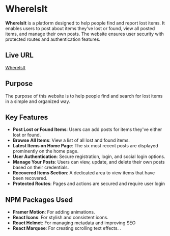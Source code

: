 # WhereIsIt

**WhereIsIt** is a platform designed to help people find and report lost items. It enables users to post about items they've lost or found, view all posted items, and manage their own posts. The website ensures user security with protected routes and authentication features.

## Live URL

[WhereIsIt](https://simple-firebase-project-3dd52.web.app/)

## Purpose

The purpose of this website is to help people find and search for lost items in a simple and organized way.

## Key Features

- **Post Lost or Found Items**: Users can add posts for items they've either lost or found.  
- **Browse All Items**: View a list of all lost and found items.  
- **Latest Items on Home Page**: The six most recent posts are displayed prominently on the home page.  
- **User Authentication**: Secure registration, login, and social login options.  
- **Manage Your Posts**: Users can view, update, and delete their own posts based on their credentials.  
- **Recovered Items Section**: A dedicated area to view items that have been recovered.  
- **Protected Routes**: Pages and actions are secured and require user login

## NPM Packages Used

- **Framer Motion**: For adding animations.  
- **React Icons**: For stylish and consistent icons.  
- **React Helmet**: For managing metadata and improving SEO  
- **React Marquee**: For creating scrolling text effects.
.